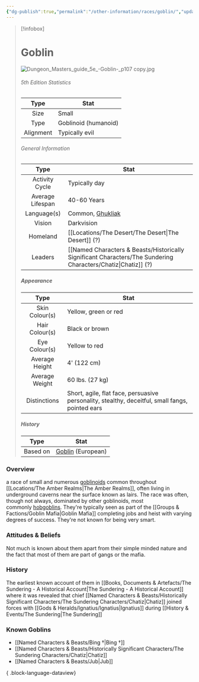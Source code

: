 ```yaml
---
{"dg-publish":true,"permalink":"/other-information/races/goblin/","updated":"2025-08-11T11:53:32.267+01:00"}
---
```



 >[!infobox]
> 
> #  Goblin
> ![Dungeon_Masters_guide_5e_-_Goblin_-_p107 copy.jpg](/img/user/Admin/Attachments/Dungeon_Masters_guide_5e_-_Goblin_-_p107%20copy.jpg)
> ###### 5th Edition Statistics
> 
>  Type | Stat |
> :----: | --- |
>  Size | Small |
>  Type | Goblinoid (humanoid)|
>  Alignment | Typically evil |
>  
> ###### General Information
> Type | Stat |
>  :----: | --- |
>  Activity Cycle | Typically day |
>  Average Lifespan | 40-60 Years |
>  Language(s) | Common, [Ghukliak](https://forgottenrealms.fandom.com/wiki/Ghukliak) |
>  Vision | Darkvision |
>  Homeland | [[Locations/The Desert/The Desert\|The Desert]] (?) |
>  Leaders | [[Named Characters & Beasts/Historically Significant  Characters/The Sundering Characters/Chatiz\|Chatiz]] (?) |
>
>##### Appearance
> Type | Stat |
>  :----: | --- |
>  Skin Colour(s) | Yellow, green or red |
>  Hair Colour(s) | Black or brown |
>  Eye Colour(s) | Yellow to red |
>  Average Height | 4' (122 cm) |
>  Average Weight | 60 lbs. (27 kg) |
>  Distinctions | Short, agile, flat face, persuasive personality, stealthy, deceitful, small fangs, pointed ears |
>
>##### History
>Type | Stat |
>  :----: | --- |
>  Based on | [Goblin](https://en.wikipedia.org/wiki/en:Goblin "wikipedia:en:Goblin") (European) |

### Overview
a race of small and numerous [goblinoids](https://forgottenrealms.fandom.com/wiki/Goblinoid "Goblinoid") common throughout [[Locations/The Amber Realms\|The Amber Realms]], often living in underground caverns near the surface known as lairs. The race was often, though not always, dominated by other goblinoids, most commonly [hobgoblins](https://forgottenrealms.fandom.com/wiki/Hobgoblin "Hobgoblin"). They're typically seen as part of the [[Groups & Factions/Goblin Mafia\|Goblin Mafia]] completing jobs and heist with varying degrees of success. They're not known for being very smart.

### Attitudes & Beliefs
Not much is known about them apart from their simple minded nature and the fact that most of them are part of gangs or the mafia.

### History
The earliest known account of them in [[Books, Documents & Artefacts/The Sundering - A Historical Account\|The Sundering - A Historical Account]] where it was revealed that chief [[Named Characters & Beasts/Historically Significant  Characters/The Sundering Characters/Chatiz\|Chatiz]] joined forces with [[Gods & Heralds/Ignatius/Ignatius\|Ignatius]] during [[History & Events/The Sundering\|The Sundering]]

### Known Goblins 
- [[Named Characters & Beasts/Bing †\|Bing †]]
- [[Named Characters & Beasts/Historically Significant  Characters/The Sundering Characters/Chatiz\|Chatiz]]
- [[Named Characters & Beasts/Jub\|Jub]]

{ .block-language-dataview}